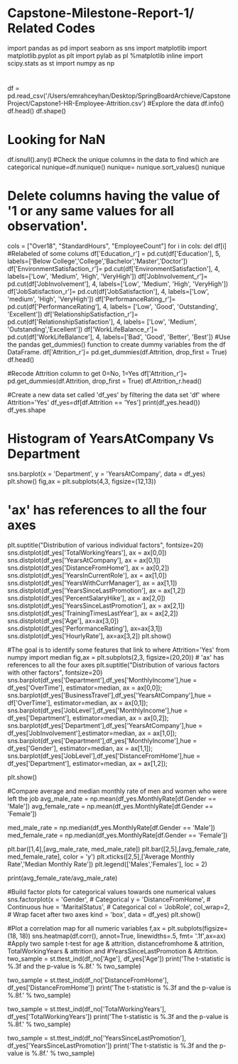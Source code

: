 # Capstone-Milestone-Report-1/ Related Codes
import pandas as pd
import seaborn as sns 
import matplotlib
import matplotlib.pyplot as plt
import pylab as pl
%matplotlib inline
import scipy.stats as st
import numpy as np

# 

df = pd.read_csv('/Users/emrahceyhan/Desktop/SpringBoardArchieve/CapstoneProject/Capstone1-HR-Employee-Attrition.csv')
#Explore the data
df.info()
df.head()
df.shape()
# Looking for NaN
df.isnull().any()
#Check the unique columns in the data to find which are categorical
nunique=df.nunique()
nunique= nunique.sort_values()
nunique
# Delete columns having the value of '1 or any same values for all observation'. 
cols = ["Over18", "StandardHours", "EmployeeCount"]
for i in cols:
    del df[i]
#Relabeled of some colums
df['Education_r'] = pd.cut(df['Education'], 5, labels=['Below College','College','Bachelor','Master','Doctor'])
df['EnvironmentSatisfaction_r']= pd.cut(df['EnvironmentSatisfaction'], 4, labels=['Low', 'Medium', 'High', 'VeryHigh'])
df['JobInvolvement_r']= pd.cut(df['JobInvolvement'], 4, labels=['Low', 'Medium', 'High', 'VeryHigh'])
df['JobSatisfaction_r']= pd.cut(df['JobSatisfaction'], 4, labels=['Low', 'medium', 'High', 'VeryHigh'])
df['PerformanceRating_r']= pd.cut(df['PerformanceRating'], 4, labels= ['Low', 'Good', 'Outstanding', 'Excellent'])
df['RelationshipSatisfaction_r']= pd.cut(df['RelationshipSatisfaction'], 4, labels= ['Low', 'Medium', 'Outstanding','Excellent'])
df['WorkLifeBalance_r']= pd.cut(df['WorkLifeBalance'], 4, labels=['Bad', 'Good', 'Better', 'Best'])
#Use the pandas get_dummies() function to create dummy variables from the df DataFrame.
df['Attrition_r']= pd.get_dummies(df.Attrition, drop_first = True)
df.head()

#Recode Attrition column to get 0=No, 1=Yes
df['Attrition_r']= pd.get_dummies(df.Attrition, drop_first = True)
df.Attrition_r.head()

#Create a new data set called 'df_yes' by filtering the data set 'df' where Attrition='Yes' 
df_yes=df[df.Attrition == 'Yes']
print(df_yes.head())
df_yes.shape

# Histogram of YearsAtCompany Vs Department
sns.barplot(x = 'Department', y = 'YearsAtCompany', data = df_yes)
plt.show()
fig,ax = plt.subplots(4,3, figsize=(12,13)) 
# 'ax' has references to all the four axes
plt.suptitle("Distribution of various individual factors", fontsize=20)
sns.distplot(df_yes['TotalWorkingYears'], ax = ax[0,0]) 
sns.distplot(df_yes['YearsAtCompany'], ax = ax[0,1]) 
sns.distplot(df_yes['DistanceFromHome'], ax = ax[0,2]) 
sns.distplot(df_yes['YearsInCurrentRole'], ax = ax[1,0]) 
sns.distplot(df_yes['YearsWithCurrManager'], ax = ax[1,1]) 
sns.distplot(df_yes['YearsSinceLastPromotion'], ax = ax[1,2]) 
sns.distplot(df_yes['PercentSalaryHike'], ax = ax[2,0]) 
sns.distplot(df_yes['YearsSinceLastPromotion'], ax = ax[2,1]) 
sns.distplot(df_yes['TrainingTimesLastYear'], ax = ax[2,2]) 
sns.distplot(df_yes['Age'], ax=ax[3,0])
sns.distplot(df_yes['PerformanceRating'], ax=ax[3,1])
sns.distplot(df_yes['HourlyRate'], ax=ax[3,2])
plt.show()

#The goal is to identify some features that link to where Attrition='Yes'
from numpy import median
fig,ax = plt.subplots(2,3, figsize=(20,20))               # 'ax' has references to all the four axes
plt.suptitle("Distribution of various factors with other factors", fontsize=20)
sns.barplot(df_yes['Department'],df_yes['MonthlyIncome'],hue = df_yes['OverTime'], estimator=median, ax = ax[0,0]); 
sns.barplot(df_yes['BusinessTravel'],df_yes['YearsAtCompany'],hue = df['OverTime'], estimator=median, ax = ax[0,1]); 
sns.barplot(df_yes['JobLevel'],df_yes['MonthlyIncome'],hue = df_yes['Department'], estimator=median, ax = ax[0,2]); 
sns.barplot(df_yes['Department'],df_yes['YearsAtCompany'],hue = df_yes['JobInvolvement'],estimator=median, ax = ax[1,0]); 
sns.barplot(df_yes['Department'],df_yes['MonthlyIncome'],hue = df_yes['Gender'], estimator=median, ax = ax[1,1]); 
sns.barplot(df_yes['JobLevel'],df_yes['DistanceFromHome'],hue = df_yes['Department'], estimator=median, ax = ax[1,2]);

plt.show()

#Compare average and median monthly rate of men and women who were left the job
avg_male_rate = np.mean(df_yes.MonthlyRate[df.Gender == 'Male']) 
avg_female_rate = np.mean(df_yes.MonthlyRate[df.Gender == 'Female'])

med_male_rate = np.median(df_yes.MonthlyRate[df.Gender == 'Male']) 
med_female_rate = np.median(df_yes.MonthlyRate[df.Gender == 'Female'])

plt.bar([1,4],[avg_male_rate, med_male_rate]) 
plt.bar([2,5],[avg_female_rate, med_female_rate], color = 'y') 
plt.xticks([2,5],['Average Monthly Rate','Median Monthly Rate']) 
plt.legend(['Males','Females'], loc = 2)

print(avg_female_rate/avg_male_rate) 

#Build factor plots for categorical values towards one numerical values
sns.factorplot(x =   'Gender',     # Categorical
               y =   'DistanceFromHome',      # Continuous
               hue = 'MaritalStatus',    # Categorical
               col = 'JobRole',
               col_wrap=2,           # Wrap facet after two axes
               kind = 'box',
               data = df_yes)
plt.show()

#Plot a correlation map for all numeric variables
f,ax = plt.subplots(figsize=(18, 18))
sns.heatmap(df.corr(), annot=True, linewidths=.5, fmt= '.1f',ax=ax)
#Apply two sample t-test for age & attrition, distancefromhome & attrition,  TotalWorkingYears & attrition and
#YearsSinceLastPromotion & Attrition. 
two_sample = st.ttest_ind(df_no['Age'], 
                          df_yes['Age'])
print('The t-statistic is %.3f and the p-value is %.8f.' % two_sample)

two_sample = st.ttest_ind(df_no['DistanceFromHome'], 
                          df_yes['DistanceFromHome'])
print('The t-statistic is %.3f and the p-value is %.8f.' % two_sample)

two_sample = st.ttest_ind(df_no['TotalWorkingYears'], 
                          df_yes['TotalWorkingYears'])
print('The t-statistic is %.3f and the p-value is %.8f.' % two_sample)

two_sample = st.ttest_ind(df_no['YearsSinceLastPromotion'], 
                          df_yes['YearsSinceLastPromotion'])
print('The t-statistic is %.3f and the p-value is %.8f.' % two_sample)


